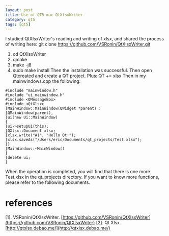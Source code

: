 ```yaml
---
layout: post
title: Use of QT5 mac QtXlsxWriter
category: qt5
tags: [qt5]
---
```

I studied QtXlsxWriter's reading and writing of xlsx, and shared the process of writing here:
    git clone https://github.com/VSRonin/QtXlsxWriter.git
1. cd QtXlsxWriter
2. qmake
3. make -j8
4. sudo make install
Then the installation was successful.
Then open Qtcreated and create a QT project. Plus:
    QT += xlsx
Then in my mainwindows.cpp the following:
```
#include "mainwindow.h"
#include "ui_mainwindow.h"
#include <QMessageBox>
#include <QtXlsx>
}MainWindow::MainWindow(QWidget *parent) :
}QMainWindow(parent),
}ui(new Ui::MainWindow)
{
}ui->setupUi(this);
}QXlsx::Document xlsx;
}xlsx.write("A1", "Hello Qt!");
}xlsx.saveAs("/Users/eric/Documents/qt_projects/Test.xlsx");
}}
}MainWindow::~MainWindow()
{
}delete ui;
}
```
When the operation is completed, you will find that there is one more Test.xlsx in the qt\_projects directory. If you want to know more functions, please refer to the following documents.
# references
\[1\]. VSRonin/QtXlsxWriter. [https://github.com/VSRonin/QtXlsxWriter](https://github.com/VSRonin/QtXlsxWriter)
\[2\]. Qt Xlsx. [http://qtxlsx.debao.me/](http://qtxlsx.debao.me/)